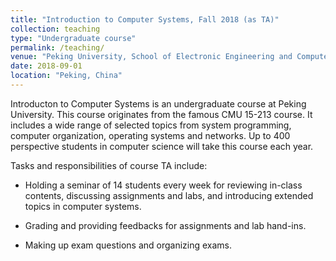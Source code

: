 ```yaml
---
title: "Introduction to Computer Systems, Fall 2018 (as TA)"
collection: teaching
type: "Undergraduate course"
permalink: /teaching/
venue: "Peking University, School of Electronic Engineering and Computer Science"
date: 2018-09-01
location: "Peking, China"
---
```


Introducton to Computer Systems is an undergraduate course at Peking University. This course originates from the famous CMU 15-213 course. It includes a wide range of selected topics from system programming, computer organization, operating systems and networks. Up to 400 perspective students in computer science will take this course each year.

Tasks and responsibilities of course TA include:

* Holding a seminar of 14 students every week for reviewing in-class contents, discussing assignments and labs, and introducing extended topics in computer systems.

* Grading and providing feedbacks for assignments and lab hand-ins.

* Making up exam questions and organizing exams.
